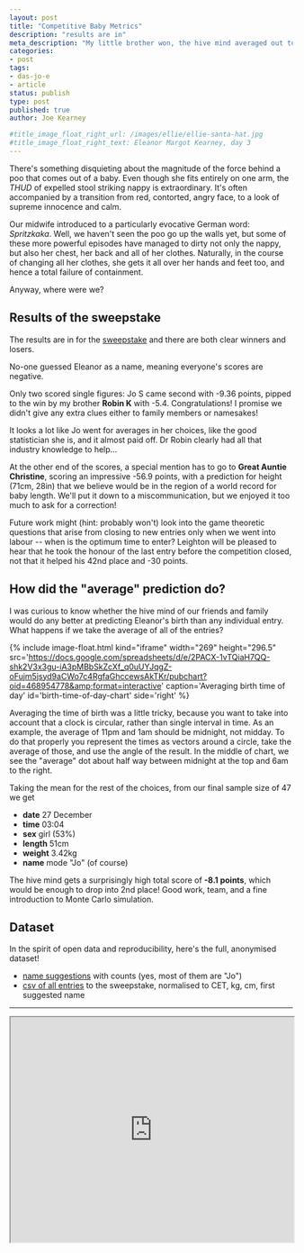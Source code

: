 ```yaml
---
layout: post
title: "Competitive Baby Metrics"
description: "results are in"
meta_description: "My little brother won, the hive mind averaged out to an exceptionally good score, and I got to play with some inconsequential data while Eleanor had a nap. But first, poo."
categories:
- post
tags:
- das-jo-e
- article
status: publish
type: post
published: true
author: Joe Kearney

#title_image_float_right_url: /images/ellie/ellie-santa-hat.jpg
#title_image_float_right_text: Eleanor Margot Kearney, day 3
---
```


There's something disquieting about the magnitude of the force behind a poo that comes out of a baby. Even though she fits entirely on one arm, the _THUD_ of expelled stool striking nappy is extraordinary. It's often accompanied by a transition from red, contorted, angry face, to a look of supreme innocence and calm.

Our midwife introduced to a particularly evocative German word: _Spritzkaka_. Well, we haven't seen the poo go up the walls yet, but some of these more powerful episodes have managed to dirty not only the nappy, but also her chest, her back and all of her clothes. Naturally, in the course of changing all her clothes, she gets it all over her hands and feet too, and hence a total failure of containment.

Anyway, where were we?

## Results of the sweepstake

The results are in for the [sweepstake](/posts/predictive-baby-metrics) and there are both clear winners and losers.

No-one guessed Eleanor as a name, meaning everyone's scores are negative.

Only two scored single figures: Jo S came second with -9.36 points, pipped to the win by my brother **Robin K** with -5.4. Congratulations! I promise we didn't give any extra clues either to family members or namesakes!

It looks a lot like Jo went for averages in her choices, like the good statistician she is, and it almost paid off. Dr Robin clearly had all that industry knowledge to help...

At the other end of the scores, a special mention has to go to **Great Auntie Christine**, scoring an impressive -56.9 points, with a prediction for height (71cm, 28in) that we believe would be in the region of a world record for baby length. We'll put it down to a miscommunication, but we enjoyed it too much to ask for a correction!

Future work might (hint: probably won't) look into the game theoretic questions that arise from closing to new entries only when we went into labour -- when is the optimum time to enter? Leighton will be pleased to hear that he took the honour of the last entry before the competition closed, not that it helped his 42nd place and -30 points.

## How did the "average" prediction do?

I was curious to know whether the hive mind of our friends and family would do any better at predicting Eleanor's birth than any individual entry. What happens if we take the average of all of the entries?

{% include image-float.html kind="iframe" width="269" height="296.5" src='https://docs.google.com/spreadsheets/d/e/2PACX-1vTQiaH7QQ-shk2V3x3gu-iA3pMBbSkZcXf_q0uUYJqgZ-oFujm5jsyd9aCWo7c4RgfaGhccewsAkTKr/pubchart?oid=468954778&amp;format=interactive' caption='Averaging birth time of day' id='birth-time-of-day-chart' side='right' %}

Averaging the time of birth was a little tricky, because you want to take into account that a clock is circular, rather than single interval in time. As an example, the average of 11pm and 1am should be midnight, not midday. To do that properly you represent the times as vectors around a circle, take the average of those, and use the angle of the result. In the middle of chart, we see the "average" dot about half way between midnight at the top and 6am to the right.

Taking the mean for the rest of the choices, from our final sample size of 47 we get

* **date** 27 December
* **time** 03:04
* **sex** girl (53%)
* **length** 51cm
* **weight** 3.42kg
* **name** mode "Jo" (of course)

The hive mind gets a surprisingly high total score of **-8.1 points**, which would be enough to drop into 2nd place! Good work, team, and a fine introduction to Monte Carlo simulation.

## Dataset

In the spirit of open data and reproducibility, here's the full, anonymised dataset!

* [name suggestions](https://docs.google.com/spreadsheets/d/e/2PACX-1vTQiaH7QQ-shk2V3x3gu-iA3pMBbSkZcXf_q0uUYJqgZ-oFujm5jsyd9aCWo7c4RgfaGhccewsAkTKr/pubhtml?gid=741876496&single=true) with counts (yes, most of them are "Jo")
* [csv of all entries](https://docs.google.com/spreadsheets/d/e/2PACX-1vTQiaH7QQ-shk2V3x3gu-iA3pMBbSkZcXf_q0uUYJqgZ-oFujm5jsyd9aCWo7c4RgfaGhccewsAkTKr/pub?gid=2022689314&single=true&output=csv) to the sweepstake, normalised to CET, kg, cm, first suggested name

***

<iframe width="100%" height="400px" src="https://docs.google.com/spreadsheets/d/e/2PACX-1vTQiaH7QQ-shk2V3x3gu-iA3pMBbSkZcXf_q0uUYJqgZ-oFujm5jsyd9aCWo7c4RgfaGhccewsAkTKr/pubhtml?gid=2022689314&amp;single=true&amp;widget=true&amp;headers=false"></iframe>
